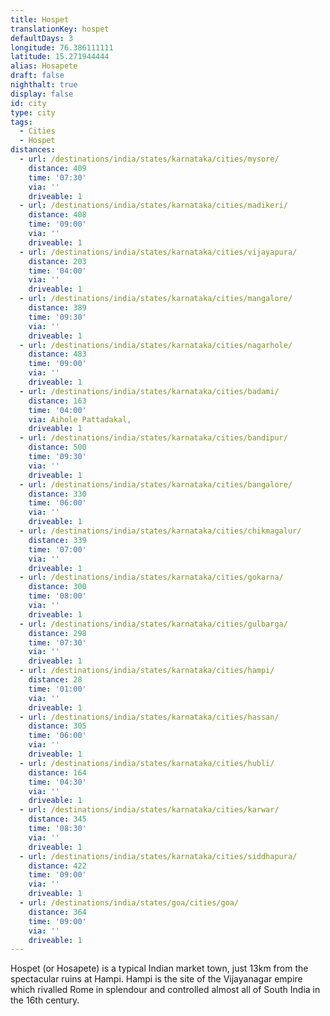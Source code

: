 ```yaml
---
title: Hospet
translationKey: hospet
defaultDays: 3
longitude: 76.386111111
latitude: 15.271944444
alias: Hosapete
draft: false
nighthalt: true
display: false
id: city
type: city
tags:
  - Cities
  - Hospet
distances:
  - url: /destinations/india/states/karnataka/cities/mysore/
    distance: 409
    time: '07:30'
    via: ''
    driveable: 1
  - url: /destinations/india/states/karnataka/cities/madikeri/
    distance: 408
    time: '09:00'
    via: ''
    driveable: 1
  - url: /destinations/india/states/karnataka/cities/vijayapura/
    distance: 203
    time: '04:00'
    via: ''
    driveable: 1
  - url: /destinations/india/states/karnataka/cities/mangalore/
    distance: 389
    time: '09:30'
    via: ''
    driveable: 1
  - url: /destinations/india/states/karnataka/cities/nagarhole/
    distance: 483
    time: '09:00'
    via: ''
    driveable: 1
  - url: /destinations/india/states/karnataka/cities/badami/
    distance: 163
    time: '04:00'
    via: Aihole Pattadakal,
    driveable: 1
  - url: /destinations/india/states/karnataka/cities/bandipur/
    distance: 500
    time: '09:30'
    via: ''
    driveable: 1
  - url: /destinations/india/states/karnataka/cities/bangalore/
    distance: 330
    time: '06:00'
    via: ''
    driveable: 1
  - url: /destinations/india/states/karnataka/cities/chikmagalur/
    distance: 339
    time: '07:00'
    via: ''
    driveable: 1
  - url: /destinations/india/states/karnataka/cities/gokarna/
    distance: 300
    time: '08:00'
    via: ''
    driveable: 1
  - url: /destinations/india/states/karnataka/cities/gulbarga/
    distance: 298
    time: '07:30'
    via: ''
    driveable: 1
  - url: /destinations/india/states/karnataka/cities/hampi/
    distance: 28
    time: '01:00'
    via: ''
    driveable: 1
  - url: /destinations/india/states/karnataka/cities/hassan/
    distance: 305
    time: '06:00'
    via: ''
    driveable: 1
  - url: /destinations/india/states/karnataka/cities/hubli/
    distance: 164
    time: '04:30'
    via: ''
    driveable: 1
  - url: /destinations/india/states/karnataka/cities/karwar/
    distance: 345
    time: '08:30'
    via: ''
    driveable: 1
  - url: /destinations/india/states/karnataka/cities/siddhapura/
    distance: 422
    time: '09:00'
    via: ''
    driveable: 1
  - url: /destinations/india/states/goa/cities/goa/
    distance: 364
    time: '09:00'
    via: ''
    driveable: 1
---
```
























































































































Hospet (or Hosapete) is a typical Indian market town, just 13km from the spectacular ruins at Hampi. Hampi is the site of the Vijayanagar empire which rivalled Rome in splendour and controlled almost all of South India in the 16th century. 